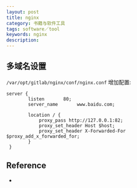 ```yaml
---
layout: post
title: nginx
category: 书籍与软件工具
tags: software／tool
keywords: nginx
description: 
---
```



## 多域名设置

`/var/opt/gitlab/nginx/conf/nginx.conf` 增加配置:

```
server {        listen       80;        server_name       www.baidu.com;        location / {            proxy_pass http://127.0.0.1:82;            proxy_set_header Host $host;            proxy_set_header X-Forwarded-For $proxy_add_x_forwarded_for;        } }
```

## Reference

* 
